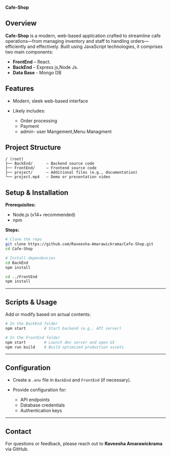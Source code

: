  **Cafe-Shop**

## Overview

**Cafe-Shop** is a modern, web-based application crafted to streamline cafe operations—from managing inventory and staff to handling orders—efficiently and effectively.
Built using JavaScript technologies, it comprises two main components:

* **FrontEnd** – React.
* **BackEnd** – Express js,Node Js.
* **Data Base** - Mongo DB


## Features

* Modern, sleek web-based interface
* Likely includes:

  * Order processing
  * Payment
  * admin- user Mangement,Menu Managment
 
## Project Structure

```
/ (root)
├── BackEnd/      – Backend source code
├── FrontEnd/     – Frontend source code
├── project/      – Additional files (e.g., documentation)
└── project.mp4   – Demo or presentation video
```

## Setup & Installation

**Prerequisites:**

* Node.js (v14+ recommended)
* npm 

**Steps:**

```bash
# Clone the repo
git clone https://github.com/Raveesha-Amarawickrama/Cafe-Shop.git
cd Cafe-Shop

# Install dependencies
cd BackEnd
npm install

cd ../FrontEnd
npm install
```

---

## Scripts & Usage

Add or modify based on actual contents:

```bash
# In the BackEnd folder
npm start        # Start backend (e.g., API server)

# In the FrontEnd folder
npm start        # Launch dev server and open UI
npm run build    # Build optimized production assets
```

---

## Configuration

* Create a `.env` file in `BackEnd` and `FrontEnd` (if necessary).
* Provide configuration for:

  * API endpoints
  * Database credentials
  * Authentication keys

---


## Contact

For questions or feedback, please reach out to **Raveesha Amarawickrama** via GitHub.



[1]: https://github.com/Raveesha-Amarawickrama/Cafe-Shop.git "GitHub - Raveesha-Amarawickrama/Cafe-Shop: Cafe Shop is a modern web-based application designed for managing a cafe's operations efficiently"
